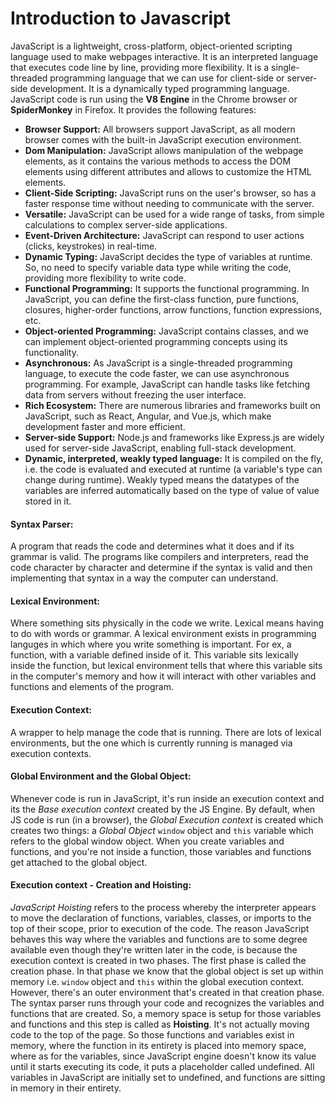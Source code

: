 # Introduction to Javascript

JavaScript is a lightweight, cross-platform, object-oriented scripting language used to make webpages interactive. It is an interpreted language that executes code line by line, providing more flexibility. It is a single-threaded programming language that we can use for client-side or server-side development. It is a dynamically typed programming language. JavaScript code is run using the **V8 Engine** in the Chrome browser or **SpiderMonkey** in Firefox. It provides the following features:

- **Browser Support:** All browsers support JavaScript, as all modern browser comes with the built-in JavaScript execution environment.
- **Dom Manipulation:** JavaScript allows manipulation of the webpage elements, as it contains the various methods to access the DOM elements using different attributes and allows to customize the HTML elements.
- **Client-Side Scripting:** JavaScript runs on the user's browser, so has a faster response time without needing to communicate with the server.
- **Versatile:** JavaScript can be used for a wide range of tasks, from simple calculations to complex server-side applications.
- **Event-Driven Architecture:** JavaScript can respond to user actions (clicks, keystrokes) in real-time.
- **Dynamic Typing:** JavaScript decides the type of variables at runtime. So, no need to specify variable data type while writing the code, providing more flexibility to write code.
- **Functional Programming:** It supports the functional programming. In JavaScript, you can define the first-class function, pure functions, closures, higher-order functions, arrow functions, function expressions, etc.
- **Object-oriented Programming:** JavaScript contains classes, and we can implement object-oriented programming concepts using its functionality.
- **Asynchronous:** As JavaScript is a single-threaded programming language, to execute the code faster, we can use asynchronous programming. For example, JavaScript can handle tasks like fetching data from servers without freezing the user interface.
- **Rich Ecosystem:** There are numerous libraries and frameworks built on JavaScript, such as React, Angular, and Vue.js, which make development faster and more efficient.
- **Server-side Support:** Node.js and frameworks like Express.js are widely used for server-side JavaScript, enabling full-stack development.
- **Dynamic, interpreted, weakly typed language:** It is compiled on the fly, i.e. the code is evaluated and executed at runtime (a variable's type can change during runtime). Weakly typed means the datatypes of the variables are inferred automatically based on the type of value of value stored in it.

#### **Syntax Parser:**

A program that reads the code and determines what it does and if its grammar is valid. The programs like compilers and interpreters, read the code character by character and determine if the syntax is valid and then implementing that syntax in a way the computer can understand.

#### **Lexical Environment:**

Where something sits physically in the code we write. Lexical means having to do with words or grammar. A lexical environment exists in programming languges in which where you write something is important. For ex, a function, with a variable defined inside of it. This variable sits lexically inside the function, but lexical environment tells that where this variable sits in the computer's memory and how it will interact with other variables and functions and elements of the program.

#### **Execution Context:**

A wrapper to help manage the code that is running. There are lots of lexical environments, but the one which is currently running is managed via execution contexts.

#### **Global Environment and the Global Object:**

Whenever code is run in JavaScript, it's run inside an execution context and its the _Base execution context_ created by the JS Engine. By default, when JS code is run (in a browser), the _Global Execution context_ is created which creates two things: a _Global Object_ `window` object and `this` variable which refers to the global window object. When you create variables and functions, and you're not inside a function, those variables and functions get attached to the global object.

#### **Execution context - Creation and Hoisting:**

_JavaScript Hoisting_ refers to the process whereby the interpreter appears to move the declaration of functions, variables, classes, or imports to the top of their scope, prior to execution of the code. The reason JavaScript behaves this way where the variables and functions are to some degree available even though they're written later in the code,
is because the execution context is created in two phases. The first phase is called the creation phase. In that phase we know that the global object is set up within memory i.e. `window` object and `this` within the global execution context. However, there's an outer environment that's created in that creation phase. The syntax parser runs through your code and
recognizes the variables and functions that are created. So, a memory space is setup for those variables and functions and this step is called as __Hoisting__. It's not actually moving code to the top of the page. So those functions and variables exist in memory, where the function in its entirety is placed into memory space, where as for the variables, since JavaScript engine doesn't know its value until it starts executing its code, it puts a placeholder called undefined.
All variables in JavaScript are initially set to undefined, and functions are sitting in memory in their entirety.






